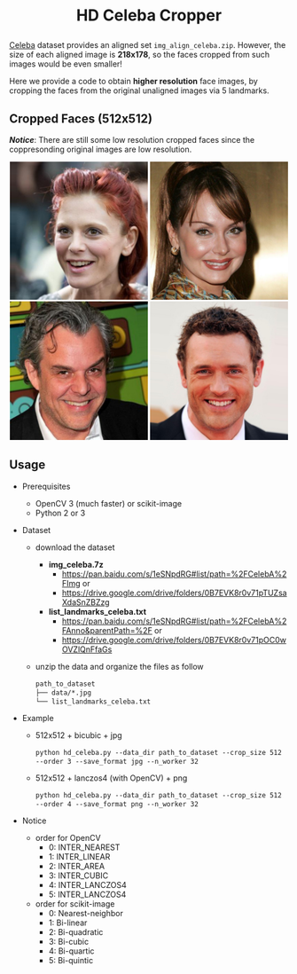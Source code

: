 # <p align="center"> HD Celeba Cropper

[Celeba](http://mmlab.ie.cuhk.edu.hk/projects/CelebA.html) dataset provides an aligned set `img_align_celeba.zip`. However, the size of each aligned image is **218x178**, so the faces cropped from such images would be even smaller!

Here we provide a code to obtain **higher resolution** face images, by cropping the faces from the original unaligned images via 5 landmarks.

## Cropped Faces (512x512)

***Notice***: There are still some low resolution cropped faces since the coppresonding original images are low resolution.

<p align="center">
<img src="./pics/1.jpg" width="49.5%"> <img src="./pics/2.jpg" width="49.5%">
<img src="./pics/3.jpg" width="49.5%"> <img src="./pics/4.jpg" width="49.5%">
</p>

## Usage

- Prerequisites
    - OpenCV 3 (much faster) or scikit-image
    - Python 2 or 3

- Dataset
    - download the dataset
        - **img_celeba.7z**
            - https://pan.baidu.com/s/1eSNpdRG#list/path=%2FCelebA%2FImg or
            - https://drive.google.com/drive/folders/0B7EVK8r0v71pTUZsaXdaSnZBZzg
        - **list_landmarks_celeba.txt**
            - https://pan.baidu.com/s/1eSNpdRG#list/path=%2FCelebA%2FAnno&parentPath=%2F or
            - https://drive.google.com/drive/folders/0B7EVK8r0v71pOC0wOVZlQnFfaGs
    - unzip the data and organize the files as follow

        ```
        path_to_dataset
        ├── data/*.jpg
        └── list_landmarks_celeba.txt
        ```

- Example

    - 512x512 + bicubic + jpg

        ```console
        python hd_celeba.py --data_dir path_to_dataset --crop_size 512 --order 3 --save_format jpg --n_worker 32
        ```

    - 512x512 + lanczos4 (with OpenCV) + png

        ```console
        python hd_celeba.py --data_dir path_to_dataset --crop_size 512 --order 4 --save_format png --n_worker 32
        ```

- Notice
    - order for OpenCV
        - 0: INTER_NEAREST
        - 1: INTER_LINEAR
        - 2: INTER_AREA
        - 3: INTER_CUBIC
        - 4: INTER_LANCZOS4
        - 5: INTER_LANCZOS4
    - order for scikit-image
        - 0: Nearest-neighbor
        - 1: Bi-linear
        - 2: Bi-quadratic
        - 3: Bi-cubic
        - 4: Bi-quartic
        - 5: Bi-quintic
